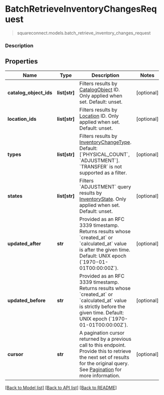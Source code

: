 # BatchRetrieveInventoryChangesRequest
> squareconnect.models.batch_retrieve_inventory_changes_request

### Description



## Properties
Name | Type | Description | Notes
------------ | ------------- | ------------- | -------------
**catalog_object_ids** | **list[str]** | Filters results by [CatalogObject](#type-catalogobject) ID. Only applied when set. Default: unset. | [optional] 
**location_ids** | **list[str]** | Filters results by [Location](#type-location) ID. Only applied when set. Default: unset. | [optional] 
**types** | **list[str]** | Filters results by [InventoryChangeType](#type-inventorychangetype). Default: [&#x60;PHYSICAL_COUNT&#x60;, &#x60;ADJUSTMENT&#x60;]. &#x60;TRANSFER&#x60; is not supported as a filter. | [optional] 
**states** | **list[str]** | Filters &#x60;ADJUSTMENT&#x60; query results by [InventoryState](#type-inventorystate). Only applied when set. Default: unset. | [optional] 
**updated_after** | **str** | Provided as an RFC 3339 timestamp. Returns results whose &#x60;created_at&#x60; or &#x60;calculated_at&#x60; value is after the given time. Default: UNIX epoch (&#x60;1970-01-01T00:00:00Z&#x60;). | [optional] 
**updated_before** | **str** | Provided as an RFC 3339 timestamp. Returns results whose &#x60;created_at&#x60; or &#x60;calculated_at&#x60; value is strictly before the given time. Default: UNIX epoch (&#x60;1970-01-01T00:00:00Z&#x60;). | [optional] 
**cursor** | **str** | A pagination cursor returned by a previous call to this endpoint. Provide this to retrieve the next set of results for the original query.  See [Pagination](/basics/api101/pagination) for more information. | [optional] 

[[Back to Model list]](../README.md#documentation-for-models) [[Back to API list]](../README.md#documentation-for-api-endpoints) [[Back to README]](../README.md)



